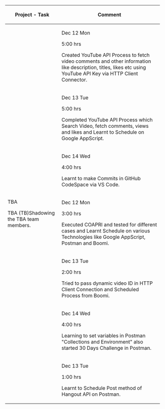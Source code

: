 <table class="table standard-table no-hover"><thead><tr><th class="w-25"><p>Project - Task</p></th><th class="w-75"><p>Comment</p></th></tr></thead><tbody><tr class="ng-star-inserted"><td class="align-top" rowspan="7"><p class="text-small text-nowrap text-truncate max-w-200" title="TBA">TBA</p><p class="text-small text-secondary d-flex align-items-center"><span class="text-nowrap text-truncate max-w-150" title="TBA">TBA</span><span class="text-nowrap text-truncate max-w-124 ml-4" title="TB"> (TB</span><span>)</span><span class="dot bg-slate dot-xs mx-4"></span><span class="text-nowrap text-truncate w-70" title="Shadowing the TBA team members.">Shadowing the TBA team members.</span></p></td><td><div class="d-flex"><div class="text-x-small text-center pr-8 w-70"><p class="border-1px border-bottom-dashed border-color cursor-pointer">Dec 12 Mon</p><!----><p class="text-secondary">5:00 hrs</p></div><div class="border-left text-small pl-8"><p class="text-break max-w-540">Created YouTube API Process to fetch video comments and other information like description, titles, likes etc using YouTube API Key via HTTP Client Connector.</p></div></div></td></tr><!----><!----><tr class="ng-star-inserted"><td class="border-left border-bottom"><div class="d-flex"><div class="text-x-small text-center pr-8 w-70"><p class="border-1px border-bottom-dashed border-color cursor-pointer">Dec 13 Tue</p><!----><p class="text-secondary">5:00 hrs</p></div><div class="border-left text-small pl-8"><p class="text-break max-w-540">Completed YouTube API Process which Search Video, fetch comments, views and likes and Learnt to Schedule on Google AppScript.</p></div></div></td></tr><!----><!----><tr class="ng-star-inserted"><td class="border-left border-bottom"><div class="d-flex"><div class="text-x-small text-center pr-8 w-70"><p class="border-1px border-bottom-dashed border-color cursor-pointer">Dec 14 Wed</p><!----><p class="text-secondary">4:00 hrs</p></div><div class="border-left text-small pl-8"><p class="text-break max-w-540">Learnt to make Commits in GitHub CodeSpace via VS Code.</p></div></div></td></tr><!----><!----><tr class="ng-star-inserted"><td class="border-left border-bottom"><div class="d-flex"><div class="text-x-small text-center pr-8 w-70"><p class="border-1px border-bottom-dashed border-color cursor-pointer">Dec 12 Mon</p><!----><p class="text-secondary">3:00 hrs</p></div><div class="border-left text-small pl-8"><p class="text-break max-w-540">Executed COAPRI and tested for different cases and Learnt Schedule on various Technologies like Google AppScript, Postman and Boomi.</p></div></div></td></tr><!----><!----><tr class="ng-star-inserted"><td class="border-left border-bottom"><div class="d-flex"><div class="text-x-small text-center pr-8 w-70"><p class="border-1px border-bottom-dashed border-color cursor-pointer">Dec 13 Tue</p><!----><p class="text-secondary">2:00 hrs</p></div><div class="border-left text-small pl-8"><p class="text-break max-w-540">Tried to pass dynamic video ID in HTTP Client Connection and Scheduled Process from Boomi.</p></div></div></td></tr><!----><!----><tr class="ng-star-inserted"><td class="border-left border-bottom"><div class="d-flex"><div class="text-x-small text-center pr-8 w-70"><p class="border-1px border-bottom-dashed border-color cursor-pointer">Dec 14 Wed</p><!----><p class="text-secondary">4:00 hrs</p></div><div class="border-left text-small pl-8"><p class="text-break max-w-540">Learning to set variables in Postman "Collections and Environment" also started 30 Days Challenge in Postman.</p></div></div></td></tr><!----><!----><tr class="ng-star-inserted"><td class="border-left border-bottom"><div class="d-flex"><div class="text-x-small text-center pr-8 w-70"><p class="border-1px border-bottom-dashed border-color cursor-pointer">Dec 13 Tue</p><!----><p class="text-secondary">1:00 hrs</p></div><div class="border-left text-small pl-8"><p class="text-break max-w-540">Learnt to Schedule Post method of Hangout API on Postman.</p></div></div></td></tr><!----><!----><!----><!----><!----></tbody></table>
